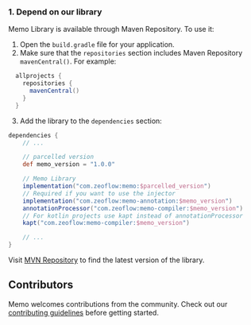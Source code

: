 <!--docs:
title: "Getting Started"
layout: landing
section: docs
path: /docs/getting-started/
-->

### 1. Depend on our library

Memo Library is available through Maven Repository.
To use it:

1.  Open the `build.gradle` file for your application.
2.  Make sure that the `repositories` section includes Maven Repository
    `mavenCentral()`. For example:
```groovy
  allprojects {
    repositories {
      mavenCentral()
    }
  }
```

3.  Add the library to the `dependencies` section:
```groovy
dependencies {
    // ...

    // parcelled version
    def memo_version = "1.0.0"

    // Memo Library
    implementation("com.zeoflow:memo:$parcelled_version")
    // Required if you want to use the injector
    implementation("com.zeoflow:memo-annotation:$memo_version")
    annotationProcessor("com.zeoflow:memo-compiler:$memo_version")
    // For kotlin projects use kapt instead of annotationProcessor
    kapt("com.zeoflow:memo-compiler:$memo_version")

    // ...
}
```

Visit [MVN Repository](https://mvnrepository.com/artifact/com.zeoflow/memo)
to find the latest version of the library.

## Contributors

Memo welcomes contributions from the community. Check out our [contributing guidelines](contributing.md)
before getting started.
